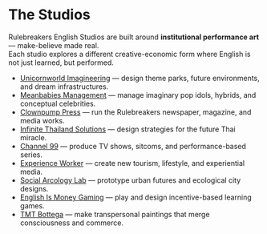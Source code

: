 # The Studios

Rulebreakers English Studios are built around **institutional performance art** — make-believe made real.  
Each studio explores a different creative-economic form where English is not just learned, but performed.

- [Unicornworld Imagineering](/studios/unicornworld/) — design theme parks, future environments, and dream infrastructures.
- [Meanbabies Management](/studios/mean-babies/) — manage imaginary pop idols, hybrids, and conceptual celebrities.
- [Clownpump Press](/studios/clownpump/) — run the Rulebreakers newspaper, magazine, and media works.
- [Infinite Thailand Solutions](/studios/infinite-thailand/) — design strategies for the future Thai miracle.
- [Channel 99](/studios/channel-99/) — produce TV shows, sitcoms, and performance-based series.
- [Experience Worker](/studios/experience-worker/) — create new tourism, lifestyle, and experiential media.
- [Social Arcology Lab](/studios/social-arcology/) — prototype urban futures and ecological city designs.
- [English Is Money Gaming](/studios/english-is-money/) — play and design incentive-based learning games.
- [TMT Bottega](/studios/tmt-bottega/) — make transpersonal paintings that merge consciousness and commerce.
